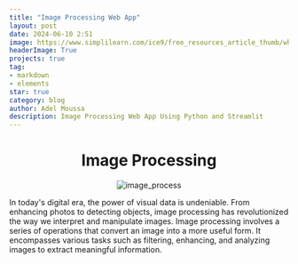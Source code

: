 ```yaml
---
title: "Image Processing Web App"
layout: post
date: 2024-06-10 2:51
image: https://www.simplilearn.com/ice9/free_resources_article_thumb/what_is_image_Processing.jpg
headerImage: True
projects: true
tag:
- markdown
- elements
star: true
category: blog
author: Adel Moussa
description: Image Processing Web App Using Python and Streamlit
---
```

<h1 style="text-align: center;">Image Processing</h1>


<div style="text-align: center;">

![image_process](https://github.com/AdelMoustafa098/AdelMoustafa098/assets/43845826/c758413a-cf6a-4bae-ab26-a654f4cf4d1c "page_img")
</div>

In today's digital era, the power of visual data is undeniable. From enhancing photos to detecting objects, 
image processing has revolutionized the way we interpret and manipulate images. Image processing involves 
a series of operations that convert an image into a more useful form. It encompasses various tasks such as filtering, enhancing, and analyzing images to extract meaningful information.
